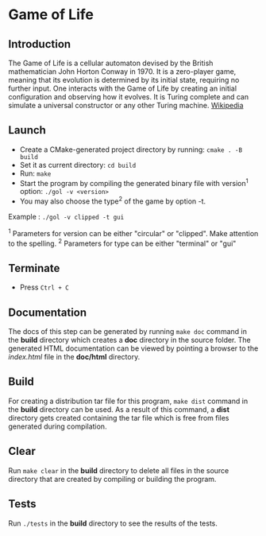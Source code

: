 # Game of Life

## Introduction
The Game of Life is a cellular automaton devised by the British mathematician John Horton Conway in 1970. It is a zero-player game, meaning that its evolution is determined by its initial state, requiring no further input. One interacts with the Game of Life by creating an initial configuration and observing how it evolves. It is Turing complete and can simulate a universal constructor or any other Turing machine. [Wikipedia](https://en.wikipedia.org/wiki/Conway%27s_Game_of_Life)

## Launch
- Create a CMake-generated project directory by running: `cmake . -B build`
- Set it as current directory: `cd build`
- Run: `make`
- Start the program by compiling the generated binary file with version<sup>1</sup> option: `./gol -v <version>`
- You may also choose the type<sup>2</sup> of the game by option -t.

Example : `./gol -v clipped -t gui`

<sup>1</sup> Parameters for version can be either "circular" or "clipped". Make attention to the spelling.
<sup>2</sup> Parameters for type can be either "terminal" or "gui"

## Terminate
- Press `Ctrl + C`

## Documentation
The docs of this step can be generated by running `make doc` command in the **build** directory which creates a **doc** directory in the source folder. The generated HTML documentation can be viewed by pointing a browser to the *index.html* file in the **doc/html** directory.

## Build
For creating a distribution tar file for this program, `make dist` command in the **build** directory can be used. As a result of this command, a **dist** directory gets created containing the tar file which is free from files generated during compilation.

## Clear
Run `make clear` in the **build** directory to delete all files in the source directory that are created by compiling or building the program.

## Tests
Run `./tests` in the **build** directory to see the results of the tests.

